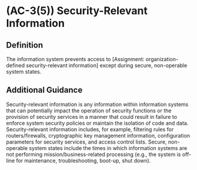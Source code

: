 
# (AC-3(5)) Security-Relevant Information

## Definition

The information system prevents access to [Assignment: organization-defined security-relevant information] except during secure, non-operable system states.

## Additional Guidance

Security-relevant information is any information within information systems that can potentially impact the operation of security functions or the provision of security services in a manner that could result in failure to enforce system security policies or maintain the isolation of code and data. Security-relevant information includes, for example, filtering rules for routers/firewalls, cryptographic key management information, configuration parameters for security services, and access control lists. Secure, non-operable system states include the times in which information systems are not performing mission/business-related processing (e.g., the system is off-line for maintenance, troubleshooting, boot-up, shut down).
